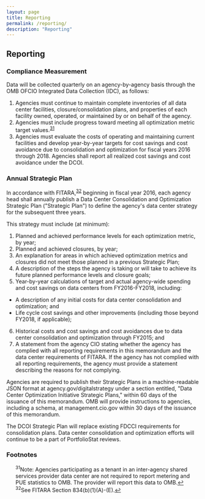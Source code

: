 ```yaml
---
layout: page
title: Reporting
permalink: /reporting/
description: "Reporting"
---
```

## Reporting

### Compliance Measurement

Data will be collected quarterly on an agency-by-agency basis through the OMB OFCIO Integrated Data Collection (IDC), as follows:

1. Agencies must continue to maintain complete inventories of all data center facilities, closure/consolidation plans, and properties of each facility owned, operated, or maintained by or on behalf of the agency.
2. Agencies must include progress toward meeting all optimization metric target values.<sup id="fnr31"><a href="#fn31">31</a></sup>
3. Agencies must evaluate the costs of operating and maintaining current facilities and develop year-by-year targets for cost savings and cost avoidance due to consolidation and optimization for fiscal years 2016 through 2018. Agencies shall report all realized cost savings and cost avoidance under the DCOI.

### Annual Strategic Plan

In accordance with FITARA,<sup id="fnr32"><a href="#fn32">32</a></sup> beginning in fiscal year 2016, each agency head shall annually publish a Data Center Consolidation and Optimization Strategic Plan ("Strategic Plan") to define the agency's data center strategy for the subsequent three years.

This strategy must include (at minimum):

1. Planned and achieved performance levels for each optimization metric, by year;
2. Planned and achieved closures, by year;
3. An explanation for areas in which achieved optimization metrics and closures did not meet those planned in a previous Strategic Plan;
4. A description of the steps the agency is taking or will take to achieve its future planned performance levels and closure goals;
5. Year-by-year calculations of target and actual agency-wide spending and cost savings on data centers from FY2016-FY2018, including:
  - A description of any initial costs for data center consolidation and optimization; and
  - Life cycle cost savings and other improvements (including those beyond FY2018, if applicable);
6. Historical costs and cost savings and cost avoidances due to data center consolidation and optimization through FY2015; and
7. A statement from the agency CIO stating whether the agency has complied with all reporting requirements in this memorandum and the data center requirements of FITARA. If the agency has not complied with all reporting requirements, the agency must provide a statement describing the reasons for not complying.

Agencies are required to publish their Strategic Plans in a machine-readable JSON format at agency.gov/digitalstrategy under a section entitled, "Data Center Optimization Initiative Strategic Plans," within 60 days of the issuance of this memorandum.  OMB will provide instructions to agencies, including a schema, at management.cio.gov within 30 days of the issuance of this memorandum.

The DCOI Strategic Plan will replace existing FDCCI requirements for consolidation plans. Data center consolidation and optimization efforts will continue to be a part of PortfolioStat reviews.

### Footnotes

<ul style="list-style-type:none">
<li id="fn31"><sup>31</sup>Note: Agencies participating as a tenant in an inter-agency shared services provider data center are not required to report metering and PUE statistics to OMB. The provider will report this data to OMB.<a href="#fnr31">&#8617;</a></li>

<li id="fn32"><sup>32</sup>See FITARA Section 834(b)(1)(A)-(E).<a href="#fnr32">&#8617;</a></li>
</ul>
